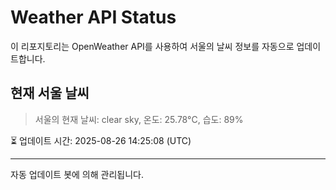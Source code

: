 
# Weather API Status

이 리포지토리는 OpenWeather API를 사용하여 서울의 날씨 정보를 자동으로 업데이트합니다.

## 현재 서울 날씨
> 서울의 현재 날씨: clear sky, 온도: 25.78°C, 습도: 89%

⏳ 업데이트 시간: 2025-08-26 14:25:08 (UTC)

---
자동 업데이트 봇에 의해 관리됩니다.
